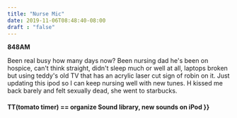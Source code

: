 ```yaml
---
title: "Nurse Mic"
date: 2019-11-06T08:48:40-08:00
draft : "false"
---
```


**848AM**

Been real busy how many days now? Been nursing dad he's been on hospice, can't think straight, didn't sleep much or well at all, laptops broken but using teddy's old TV that has an acrylic laser cut sign of robin on it. Just updating this ipod so I can keep nursing well with new tunes. H kissed me back barely and felt sexually dead, she went to starbucks.

#### TT(tomato timer) == organize Sound library, new sounds on iPod }}

```

```

